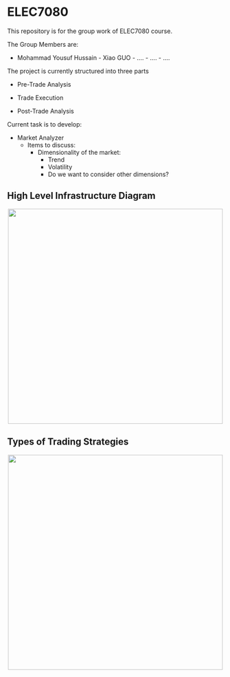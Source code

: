 # ELEC7080

This repository is for the group work of ELEC7080 course.

The Group Members are:
- Mohammad Yousuf Hussain  - Xiao GUO - .... - .... - ....


The project is currently structured into three parts

- Pre-Trade Analysis

- Trade Execution

- Post-Trade Analysis

Current task is to develop:
- Market Analyzer
  - Items to discuss:
    - Dimensionality of the market:
      - Trend
      - Volatility
      - Do we want to consider other dimensions?


## High Level Infrastructure Diagram

<p align="center">
  <img src="https://github.com/MohammadYousufHussain/ELEC7080/blob/master/Books/Infrastructure%20Diagram.png" width="500"/>
</p>

## Types of Trading Strategies

<p align="center">
  <img src="https://github.com/MohammadYousufHussain/ELEC7080/blob/master/Books/Types%20of%20Strategies.png" width="500"/>
</p>
